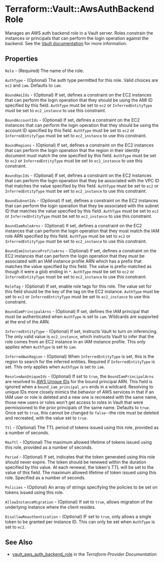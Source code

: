 # Terraform::Vault::AwsAuthBackendRole

Manages an AWS auth backend role in a Vault server. Roles constrain the
instances or principals that can perform the login operation against the
backend. See the [Vault
documentation](https://www.vaultproject.io/docs/auth/aws.html) for more
information.

## Properties

`Role` - (Required) The name of the role.

`AuthType` - (Optional) The auth type permitted for this role. Valid choices
are `ec2` and `iam`. Defaults to `iam`.

`BoundAmiIds` - (Optional) If set, defines a constraint on the EC2 instances
that can perform the login operation that they should be using the AMI ID
specified by this field. `AuthType` must be set to `ec2` or
`InferredEntityType` must be set to `ec2_instance` to use this constraint.

`BoundAccountIds` - (Optional) If set, defines a constraint on the EC2
instances that can perform the login operation that they should be using the
account ID specified by this field. `AuthType` must be set to `ec2` or
`InferredEntityType` must be set to `ec2_instance` to use this constraint.

`BoundRegions` - (Optional) If set, defines a constraint on the EC2 instances
that can perform the login operation that the region in their identity
document must match the one specified by this field. `AuthType` must be set
to `ec2` or `InferredEntityType` must be set to `ec2_instance` to use this
constraint.

`BoundVpcIds` - (Optional) If set, defines a constraint on the EC2 instances
that can perform the login operation that they be associated with the VPC ID
that matches the value specified by this field. `AuthType` must be set to
`ec2` or `InferredEntityType` must be set to `ec2_instance` to use this
constraint.

`BoundSubnetIds` - (Optional) If set, defines a constraint on the EC2
instances that can perform the login operation that they be associated with
the subnet ID that matches the value specified by this field. `AuthType`
must be set to `ec2` or `InferredEntityType` must be set to `ec2_instance`
to use this constraint.

`BoundIamRoleArns` - (Optional) If set, defines a constraint on the EC2
instances that can perform the login operation that they must match the IAM
role ARN specified by this field. `AuthType` must be set to `ec2` or
`InferredEntityType` must be set to `ec2_instance` to use this constraint.

`BoundIamInstanceProfileArns` - (Optional) If set, defines a constraint on
the EC2 instances that can perform the login operation that they must be
associated with an IAM instance profile ARN which has a prefix that matches
the value specified by this field. The value is prefix-matched as though it
were a glob ending in `*`. `AuthType` must be set to `ec2` or
`InferredEntityType` must be set to `ec2_instance` to use this constraint.

`RoleTag` - (Optional) If set, enable role tags for this role. The value set
for this field should be the key of the tag on the EC2 instance. `AuthType`
must be set to `ec2` or `InferredEntityType` must be set to `ec2_instance`
to use this constraint.

`BoundIamPrincipalArns` - (Optional) If set, defines the IAM principal that
must be authenticated when `AuthType` is set to `iam`. Wildcards are
supported at the end of the ARN.

`InferredEntityType` - (Optional) If set, instructs Vault to turn on
inferencing. The only valid value is `ec2_instance`, which instructs Vault to
infer that the role comes from an EC2 instance in an IAM instance profile.
This only applies when `AuthType` is set to `iam`.

`InferredAwsRegion` - (Optional) When `InferredEntityType` is set, this
is the region to search for the inferred entities. Required if
`InferredEntityType` is set. This only applies when `AuthType` is set to
`iam`.

`ResolveAwsUniqueIds` - (Optional) If set to `true`, the
`BoundIamPrincipalArns` are resolved to [AWS Unique
IDs](http://docs.aws.amazon.com/IAM/latest/UserGuide/reference_identifiers.html#identifiers-unique-ids)
for the bound principal ARN. This field is ignored when a
`bound_iam_principal_arn` ends in a wildcard. Resolving to unique IDs more
closely mimics the behavior of AWS services in that if an IAM user or role is
deleted and a new one is recreated with the same name, those new users or
roles won't get access to roles in Vault that were permissioned to the prior
principals of the same name. Defaults to `true`. Once set to `true`, this
cannot be changed to `false`--the role must be deleted and recreated, with
the value set to `true`.

`Ttl` - (Optional) The TTL period of tokens issued using this role, provided
as a number of seconds.

`MaxTtl` - (Optional) The maximum allowed lifetime of tokens issued using
this role, provided as a number of seconds.

`Period` - (Optional) If set, indicates that the token generated using this
role should never expire. The token should be renewed within the duration
specified by this value. At each renewal, the token's TTL will be set to the
value of this field. The maximum allowed lifetime of token issued using this
role. Specified as a number of seconds.

`Policies` - (Optional) An array of strings specifying the policies to be set
on tokens issued using this role.

`AllowInstanceMigration` - (Optional) If set to `true`, allows migration of
the underlying instance where the client resides.

`DisallowReauthentication` - (Optional) IF set to `true`, only allows a
single token to be granted per instance ID. This can only be set when
`AuthType` is set to `ec2`.


## See Also

* [vault_aws_auth_backend_role](https://www.terraform.io/docs/providers/vault/r/aws_auth_backend_role.html) in the _Terraform Provider Documentation_